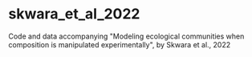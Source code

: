 # skwara_et_al_2022
Code and data accompanying "Modeling ecological communities when composition is manipulated experimentally", by Skwara et al., 2022

